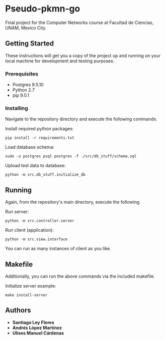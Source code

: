 # Pseudo-pkmn-go
Final project for the Computer Networks course at Facultad de Ciencias, UNAM, Mexico City. 

## Getting Started
These instructions will get you a copy of the project up and running on your local machine for development and testing purposes.

### Prerequisites

* Postgres 9.5.10
* Python 2.7
* pip 9.0.1

### Installing

Navigate to the repository directory and execute the following commands. 

Install required python packages:

```
pip install -r requirements.txt
```

Load database schema:

```
sudo -u postgres psql postgres -f ./src/db_stuff/schema.sql
```

Upload test data to database:

```
python -m src.db_stuff.initialize_db
```

## Running

Again, from the repository's main directory, execute the following.

Run server:

```
python -m src.controller.server
```

Run client (application):
```
python -m src.view.interface
```

You can run as many instances of client as you like.

## Makefile

Additionally, you can run the above commands via the included makefile.

Initialize server example:

```
make install-server
```

## Authors

* **Santiago Ley Flores**
* **Andrés López Martínez**
* **Ulises Manuel Cárdenas**
